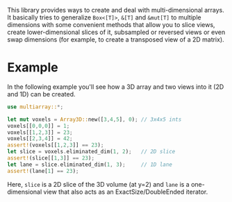 This library provides ways to create and deal with multi-dimensional arrays.
It basically tries to generalize `Box<[T]>`, `&[T]` and `&mut[T]` to multiple
dimensions with some convenient methods that allow you to slice views,
create lower-dimensional slices of it, subsampled or reversed views or
even swap dimensions (for example, to create a transposed view of a 2D
matrix).

# Example

In the following example you'll see how a 3D array and two views into it
(2D and 1D) can be created.

```rust
use multiarray::*;

let mut voxels = Array3D::new([3,4,5], 0); // 3x4x5 ints
voxels[[0,0,0]] = 1;
voxels[[1,2,3]] = 23;
voxels[[2,3,4]] = 42;
assert!(voxels[[1,2,3]] == 23);
let slice = voxels.eliminated_dim(1, 2);   // 2D slice
assert!(slice[[1,3]] == 23);
let lane = slice.eliminated_dim(1, 3);     // 1D lane
assert!(lane[1] == 23);
```

Here, `slice` is a 2D slice of the 3D volume (at y=2) and `lane` is a
one-dimensional view that also acts as an ExactSize/DoubleEnded iterator.
